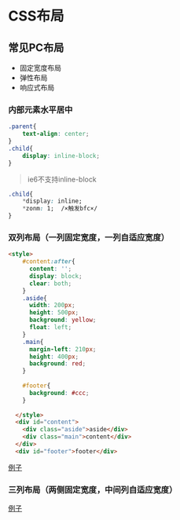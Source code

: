 # CSS布局

## 常见PC布局
- 固定宽度布局
- 弹性布局
- 响应式布局

### 内部元素水平居中

```CSS
.parent{
    text-align: center;
}
.child{
    display: inline-block;
}
```
> ie6不支持inline-block
```CSS
.child{
    *display: inline;
    *zonm: 1;  /×触发bfc×/
}
```

### 双列布局（一列固定宽度，一列自适应宽度）

```html
<style>
    #content:after{
      content: '';
      display: block;
      clear: both;
    }
    .aside{
      width: 200px;
      height: 500px;
      background: yellow;
      float: left;
    }
    .main{
      margin-left: 210px;
      height: 400px;
      background: red;
    }
    
    #footer{
      background: #ccc;
    }
  
  </style>
  <div id="content">
    <div class="aside">aside</div>
    <div class="main">content</div>
  </div>
  <div id="footer">footer</div>
```
[例子](http://js.jirengu.com/yusidavuqo/3/edit)

### 三列布局（两侧固定宽度，中间列自适应宽度）

[例子](http://js.jirengu.com/buyavowofi/4/edit)